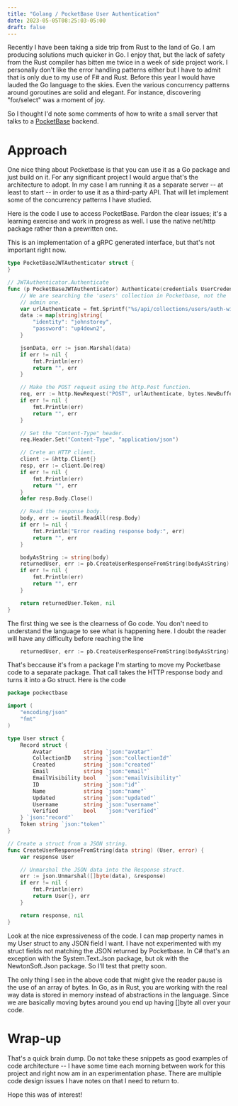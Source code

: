 ```yaml
---
title: "Golang / PocketBase User Authentication"
date: 2023-05-05T08:25:03-05:00
draft: false
---
```


Recently I have been taking a side trip from Rust to the land of Go. I am producing solutions much quicker in Go. I enjoy that, but the lack of safety from the Rust compiler has bitten me twice in a week of side project work. I personally don't like the error handling patterns either but I have to admit that is only due to my use of F# and Rust. Before this year I would have lauded the Go language to the skies. Even the various concurrency patterns around goroutines are solid and elegant. For instance, discovering "for/select" was a moment of joy.

So I thought I'd note some comments of how to write a small server that talks to a [PocketBase](https://pocketbase.io) backend.

# Approach

One nice thing about Pocketbase is that you can use it as a Go package and just build on it. 
For any significant project I would argue that's the architecture to adopt. In my case I am
running it as a separate server -- at least to start -- in order to use it as a third-party API. That will let implement some of the concurrency patterns I have studied. 

Here is the code I use to access PocketBase. Pardon the clear issues; it's a learning exercise
and work in progress as well. I use the native net/http package rather than a prewritten one.

This is an implementation of a gRPC generated interface, but that's not important right now.

```go
type PocketBaseJWTAuthenticator struct {
}

// JWTAuthenticator.Authenticate
func (p PocketBaseJWTAuthenticator) Authenticate(credentials UserCredentials) (string, error) {
	// We are searching the 'users' collection in Pocketbase, not the
	// admin one.
	var urlAuthenticate = fmt.Sprintf("%s/api/collections/users/auth-with-password", pocketbaseURI)
	data := map[string]string{
		"identity": "johnstorey",
		"password": "up4down2",
	}

	jsonData, err := json.Marshal(data)
	if err != nil {
		fmt.Println(err)
		return "", err
	}

	// Make the POST request using the http.Post function.
	req, err := http.NewRequest("POST", urlAuthenticate, bytes.NewBuffer(jsonData))
	if err != nil {
		fmt.Println(err)
		return "", err
	}

	// Set the "Content-Type" header.
	req.Header.Set("Content-Type", "application/json")

	// Crete an HTTP client.
	client := &http.Client{}
	resp, err := client.Do(req)
	if err != nil {
		fmt.Println(err)
		return "", err
	}
	defer resp.Body.Close()

	// Read the response body.
	body, err := ioutil.ReadAll(resp.Body)
	if err != nil {
		fmt.Println("Error reading response body:", err)
		return "", err
	}

	bodyAsString := string(body)
	returnedUser, err := pb.CreateUserResponseFromString(bodyAsString)
	if err != nil {
		fmt.Println(err)
		return "", err
	}

	return returnedUser.Token, nil
}
```

The first thing we see is the clearness of Go code. You don't need to understand the language to
see what is happening here. I doubt the reader will have any difficulty before reaching the line

```go
	returnedUser, err := pb.CreateUserResponseFromString(bodyAsString)
```

That's beccause it's from a package I'm starting to move my Pocketbase code to a separate 
package. That call takes the HTTP response body and turns it into a Go struct. Here is the
code

```go
package pockectbase

import (
	"encoding/json"
	"fmt"
)

type User struct {
	Record struct {
		Avatar          string `json:"avatar"`
		CollectionID    string `json:"collectionId"`
		Created         string `json:"created"`
		Email           string `json:"email"`
		EmailVisibility bool   `json:"emailVisibility"`
		ID              string `json:"id"`
		Name            string `json:"name"`
		Updated         string `json:"updated"`
		Username        string `json:"username"`
		Verified        bool   `json:"verified"`
	} `json:"record"`
	Token string `json:"token"`
}

// Create a struct from a JSON string.
func CreateUserResponseFromString(data string) (User, error) {
	var response User

	// Unmarshal the JSON data into the Response struct.
	err := json.Unmarshal([]byte(data), &response)
	if err != nil {
		fmt.Println(err)
		return User{}, err
	}

	return response, nil
}
```

Look at the nice expressiveness of the code. I can map property names in my User struct
to any JSON field I want. I have not experimented with my struct fields not matching the
JSON returned by Pocketbase. In C# that's an exception with the System.Text.Json package, but ok with the NewtonSoft.Json package. So I'll test that pretty soon. 

The only thing I see in the above code that might give the reader pause is the use of an array of bytes. 
In Go, as in Rust, you are working with the real way data is stored in memory instead of abstractions 
in the language. Since we are basically moving bytes around you end up having []byte all over your code.

# Wrap-up

That's a quick brain dump. Do not take these snippets as good examples of code architecture -- I have some time each morning between work for this project and right now am in an experimentation phase.
There are multiple code design issues I have notes on that I need to return to.

Hope this was of interest!